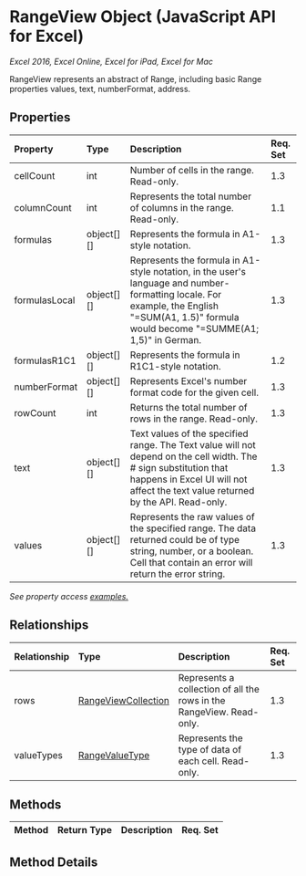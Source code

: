 # RangeView Object (JavaScript API for Excel)

_Excel 2016, Excel Online, Excel for iPad, Excel for Mac_

RangeView represents an abstract of Range, including basic Range properties values, text, numberFormat, address.

## Properties

| Property	   | Type	|Description| Req. Set|
|:---------------|:--------|:----------|:----|
|cellCount|int|Number of cells in the range. Read-only.|1.3||
|columnCount|int|Represents the total number of columns in the range. Read-only.|1.1||
|formulas|object[][]|Represents the formula in A1-style notation.|1.3||
|formulasLocal|object[][]|Represents the formula in A1-style notation, in the user's language and number-formatting locale.  For example, the English "=SUM(A1, 1.5)" formula would become "=SUMME(A1; 1,5)" in German.|1.3||
|formulasR1C1|object[][]|Represents the formula in R1C1-style notation.|1.2||
|numberFormat|object[][]|Represents Excel's number format code for the given cell.|1.3||
|rowCount|int|Returns the total number of rows in the range. Read-only.|1.3||
|text|object[][]|Text values of the specified range. The Text value will not depend on the cell width. The # sign substitution that happens in Excel UI will not affect the text value returned by the API. Read-only.|1.3||
|values|object[][]|Represents the raw values of the specified range. The data returned could be of type string, number, or a boolean. Cell that contain an error will return the error string.|1.3||

_See property access [examples.](#property-access-examples)_

## Relationships
| Relationship | Type	|Description| Req. Set|
|:---------------|:--------|:----------|:----|
|rows|[RangeViewCollection](rangeviewcollection.md)|Represents a collection of all the rows in the RangeView. Read-only.|1.3||
|valueTypes|[RangeValueType](rangevaluetype.md)|Represents the type of data of each cell. Read-only.|1.3||

## Methods

| Method		   | Return Type	|Description| Req. Set|
|:---------------|:--------|:----------|:----|

## Method Details

